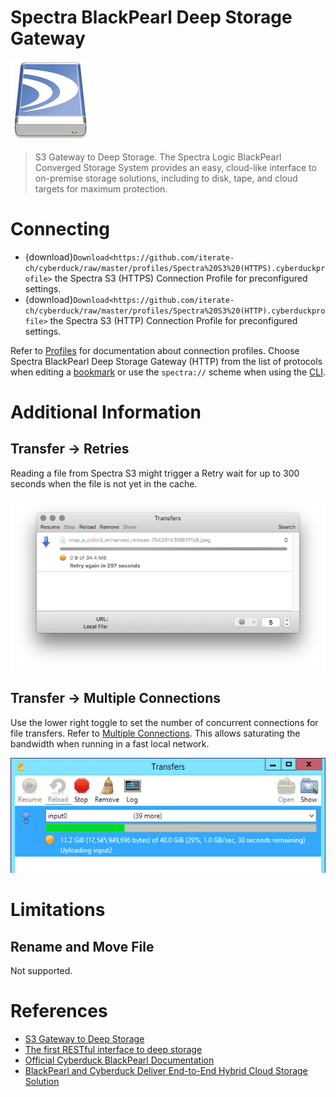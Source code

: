 Spectra BlackPearl Deep Storage Gateway
===

![Spectra Drive Icon](_images/spectra_128x128.png)

> S3 Gateway to Deep Storage. The Spectra Logic BlackPearl Converged Storage System provides an easy, cloud-like interface to on-premise storage solutions, including to disk, tape, and cloud targets for maximum protection.

# Connecting

- {download}`Download<https://github.com/iterate-ch/cyberduck/raw/master/profiles/Spectra%20S3%20(HTTPS).cyberduckprofile>` the Spectra S3 (HTTPS) Connection Profile for preconfigured settings.
- {download}`Download<https://github.com/iterate-ch/cyberduck/raw/master/profiles/Spectra%20S3%20(HTTP).cyberduckprofile>` the Spectra S3 (HTTP) Connection Profile for preconfigured settings.

Refer to [Profiles](../Cyberduck/Connection#connection-profiles) for documentation about connection profiles. Choose Spectra BlackPearl Deep Storage Gateway (HTTP) from the list of protocols when editing a [bookmark](../Cyberduck/Bookmarks) or use the `spectra://` scheme when using the [CLI](../CLI/index).

# Additional Information

## Transfer → Retries

Reading a file from Spectra S3 might trigger a Retry wait for up to 300 seconds when the file is not yet in the cache.

![Cache Retry](_images/Cache_Retry.png)

## Transfer → Multiple Connections

Use the lower right toggle to set the number of concurrent connections for file transfers. Refer to [Multiple Connections](../Cyberduck/Transfer#multiple-connections). This allows saturating the bandwidth when running in a fast local network.

![10GbE Transfer](_images/10GbE_Transfer.png)

# Limitations

## Rename and Move File

Not supported.

# References

- [S3 Gateway to Deep Storage](https://www.spectralogic.com/products/blackpearl/)
- [The first RESTful interface to deep storage](https://www.spectralogic.com/products/spectra-s3/)
- [Official Cyberduck BlackPearl Documentation](https://developer.spectralogic.com/cyberduck/)
- [BlackPearl and Cyberduck Deliver End-to-End Hybrid Cloud Storage Solution](https://edge.spectralogic.com/index.cfm?&fuseaction=home.displayFile&DocID=4839)